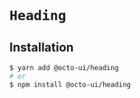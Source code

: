 # `Heading`

## Installation

```sh
$ yarn add @octo-ui/heading
# or
$ npm install @octo-ui/heading
```
